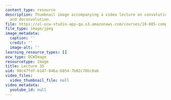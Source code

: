 ```yaml
---
content_type: resource
description: Thumbnail image accompanying a video lecture on convolution equations
  and deconvolution.
file: https://ol-ocw-studio-app-qa.s3.amazonaws.com/courses/18-085-computational-science-and-engineering-i-fall-2008/90c47fdfb147846a60547b02c70bc0a6_35.jpg
file_type: image/jpeg
image_metadata:
  caption: ''
  credit: ''
  image-alt: ''
learning_resource_types: []
ocw_type: OCWImage
resourcetype: Image
title: Lecture 35
uid: 90c47fdf-b147-846a-6054-7b02c70bc0a6
video_files:
  video_thumbnail_file: null
video_metadata:
  youtube_id: null
---
```


